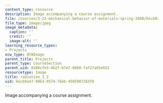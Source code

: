 ```yaml
---
content_type: resource
description: Image accompanying a course assignment.
file: /courses/3-22-mechanical-behavior-of-materials-spring-2008/6ecb0a4799b395747deb4505907263f0_radiation_3_2.jpg
file_type: image/jpeg
image_metadata:
  caption: ''
  credit: ''
  image-alt: ''
learning_resource_types:
- Projects
ocw_type: OCWImage
parent_title: Projects
parent_type: CourseSection
parent_uid: 8388cfe3-4b2f-b7e7-0060-faf27a65e652
resourcetype: Image
title: radiation_3_2
uid: 6ecb0a47-99b3-9574-7deb-4505907263f0
---
```

Image accompanying a course assignment.


